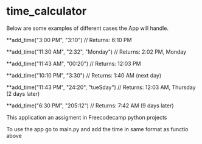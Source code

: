# time_calculator


Below are some examples of different cases the App will handle. 

**add_time("3:00 PM", "3:10")
// Returns: 6:10 PM
 
**add_time("11:30 AM", "2:32", "Monday")
// Returns: 2:02 PM, Monday
 
**add_time("11:43 AM", "00:20")
// Returns: 12:03 PM
 
**add_time("10:10 PM", "3:30")
// Returns: 1:40 AM (next day)
 
**add_time("11:43 PM", "24:20", "tueSday")
// Returns: 12:03 AM, Thursday (2 days later)
 
**add_time("6:30 PM", "205:12")
// Returns: 7:42 AM (9 days later)

This application an assigment in Freecodecamp python projects

To use the app go to main.py and add the time in same format as functio above
